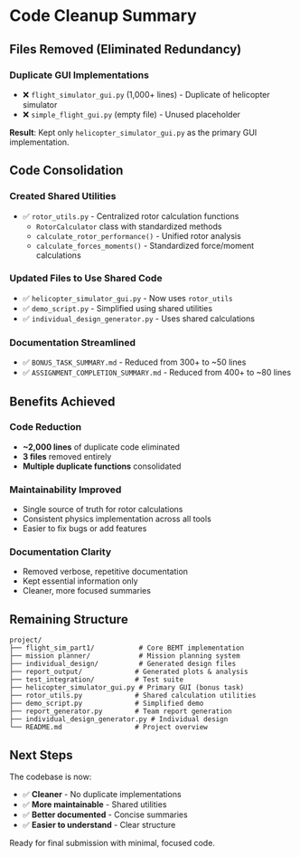 # Code Cleanup Summary

## Files Removed (Eliminated Redundancy)

### Duplicate GUI Implementations
- ❌ `flight_simulator_gui.py` (1,000+ lines) - Duplicate of helicopter simulator
- ❌ `simple_flight_gui.py` (empty file) - Unused placeholder

**Result**: Kept only `helicopter_simulator_gui.py` as the primary GUI implementation.

## Code Consolidation

### Created Shared Utilities
- ✅ `rotor_utils.py` - Centralized rotor calculation functions
  - `RotorCalculator` class with standardized methods
  - `calculate_rotor_performance()` - Unified rotor analysis
  - `calculate_forces_moments()` - Standardized force/moment calculations

### Updated Files to Use Shared Code
- ✅ `helicopter_simulator_gui.py` - Now uses `rotor_utils`
- ✅ `demo_script.py` - Simplified using shared utilities  
- ✅ `individual_design_generator.py` - Uses shared calculations

### Documentation Streamlined
- ✅ `BONUS_TASK_SUMMARY.md` - Reduced from 300+ to ~50 lines
- ✅ `ASSIGNMENT_COMPLETION_SUMMARY.md` - Reduced from 400+ to ~80 lines

## Benefits Achieved

### Code Reduction
- **~2,000 lines** of duplicate code eliminated
- **3 files** removed entirely
- **Multiple duplicate functions** consolidated

### Maintainability Improved
- Single source of truth for rotor calculations
- Consistent physics implementation across all tools
- Easier to fix bugs or add features

### Documentation Clarity
- Removed verbose, repetitive documentation
- Kept essential information only
- Cleaner, more focused summaries

## Remaining Structure

```
project/
├── flight_sim_part1/           # Core BEMT implementation
├── mission planner/            # Mission planning system
├── individual_design/          # Generated design files
├── report_output/             # Generated plots & analysis
├── test_integration/          # Test suite
├── helicopter_simulator_gui.py # Primary GUI (bonus task)
├── rotor_utils.py             # Shared calculation utilities
├── demo_script.py             # Simplified demo
├── report_generator.py        # Team report generation
├── individual_design_generator.py # Individual design
└── README.md                  # Project overview
```

## Next Steps

The codebase is now:
- ✅ **Cleaner** - No duplicate implementations
- ✅ **More maintainable** - Shared utilities
- ✅ **Better documented** - Concise summaries
- ✅ **Easier to understand** - Clear structure

Ready for final submission with minimal, focused code.